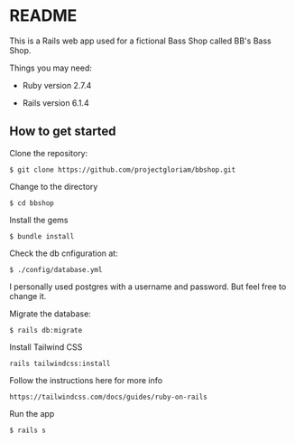 # README
This is a Rails web app used for a fictional Bass Shop called BB's Bass Shop.

Things you may need:

* Ruby version 2.7.4

* Rails version 6.1.4

## How to get started

Clone the repository:
```
$ git clone https://github.com/projectgloriam/bbshop.git 
```

Change to the directory
```
$ cd bbshop
```

Install the gems
```
$ bundle install 
```

Check the db cnfiguration at: 
```
$ ./config/database.yml
```
I personally used postgres with a username and password. But feel free to change it.

Migrate the database:
```
$ rails db:migrate
```

Install Tailwind CSS
```
rails tailwindcss:install
```
Follow the instructions here for more info
```
https://tailwindcss.com/docs/guides/ruby-on-rails
```

Run the app
```
$ rails s
```